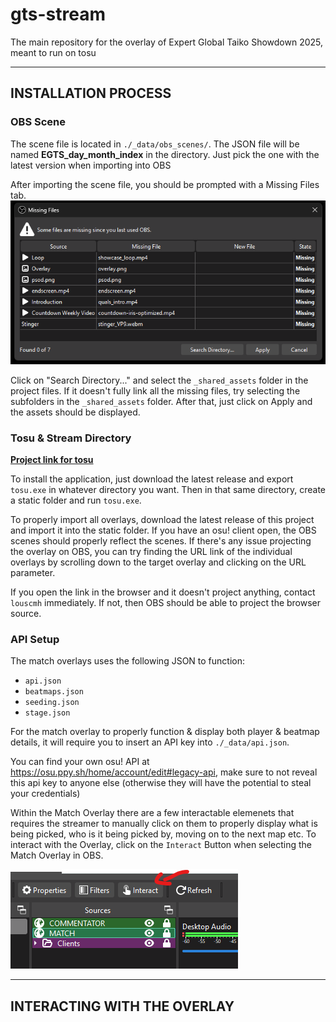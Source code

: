 # gts-stream
The main repository for the overlay of Expert Global Taiko Showdown 2025, meant to run on tosu

___
## INSTALLATION PROCESS
### OBS Scene
The scene file is located in `./_data/obs_scenes/`. The JSON file will be named **EGTS_day_month_index** in the directory. Just pick the one with the latest version when importing into OBS

After importing the scene file, you should be prompted with a Missing Files tab.
![obs setup 1](_shared_assets/setup/image.png)

Click on "Search Directory..." and select the `_shared_assets` folder in the project files. If it doesn't fully link all the missing files, try selecting the subfolders in the `_shared_assets` folder. After that, just click on Apply and the assets should be displayed.

### Tosu & Stream Directory
**[Project link for tosu](https://github.com/KotRikD/tosu#readme)**

To install the application, just download the latest release and export `tosu.exe` in whatever directory you want. Then in that same directory, create a static folder and run `tosu.exe`.

To properly import all overlays, download the latest release of this project and import it into the static folder. If you have an osu! client open, the OBS scenes should properly reflect the scenes. If there's any issue projecting the overlay on OBS, you can try finding the URL link of the individual overlays by scrolling down to the target overlay and clicking on the URL parameter.

If you open the link in the browser and it doesn't project anything, contact `louscmh` immediately. If not, then OBS should be able to project the browser source.

### API Setup
The match overlays uses the following JSON to function:
- `api.json`
- `beatmaps.json`
- `seeding.json`
- `stage.json`

For the match overlay to properly function & display both player & beatmap details, it will require you to insert an API key into `./_data/api.json`.

You can find your own osu! API at https://osu.ppy.sh/home/account/edit#legacy-api, make sure to not reveal this api key to anyone else (otherwise they will have the potential to steal your credentials)

Within the Match Overlay there are a few interactable elemenets that requires the streamer to manually click on them to properly display what is being picked, who is it being picked by, moving on to the next map etc. To interact with the Overlay, click on the `Interact` Button when selecting the Match Overlay in OBS.

![how to interact](_shared_assets/setup/elf_interact.png)

___
## INTERACTING WITH THE OVERLAY

